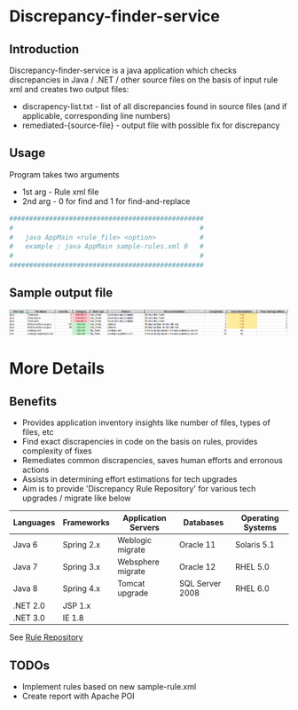 # Discrepancy-finder-service

## Introduction
Discrepancy-finder-service is a java application which checks discrepancies in Java / .NET / other source files on the basis of input rule xml and creates two output files:
 -  discrapency-list.txt - list of all discrepancies found in source files (and if applicable, corresponding line numbers)
 -  remediated-{source-file} - output file with possible fix for discrepancy


## Usage

Program takes two arguments

 - 1st arg - Rule xml file
 - 2nd arg -  0 for find and 1 for find-and-replace


```sh
#################################################
#                                               #
#   java AppMain <rule_file> <option>           #
#   example : java AppMain sample-rules.xml 0   #	
#                                               #	
#################################################
```

## Sample output file
![Screenshot](sample-output.png) <!-- .element height="100%" width="100%" -->

# More Details

## Benefits

 - Provides application inventory insights like number of files, types of files, etc 
 - Find exact discrapencies in code on the basis on rules, provides complexity of fixes
 - Remediates common discrapencies, saves human efforts and erronous actions
 - Assists in determining effort estimations for tech upgrades
 - Aim is to provide 'Discrepancy Rule Repository' for various tech upgrades / migrate like below

| Languages | Frameworks | Application Servers | Databases | Operating Systems |
| --------- | ---------- | ------------------- | --------- | ----------------- |
| Java 6 | Spring 2.x | Weblogic migrate | Oracle 11 | Solaris 5.1 |
| Java 7 | Spring 3.x | Websphere migrate | Oracle 12 | RHEL 5.0 |
| Java 8 | Spring 4.x | Tomcat upgrade| SQL Server 2008 | RHEL 6.0 |
| .NET 2.0 | JSP 1.x | | | 
| .NET 3.0 | IE 1.8 | | |

See  [Rule Repository](https://github.com/jeevanatigre/discrepancy-finder-service/tree/master/rule-repository)


## TODOs

 - Implement rules based on new sample-rule.xml
 - Create report with Apache POI

